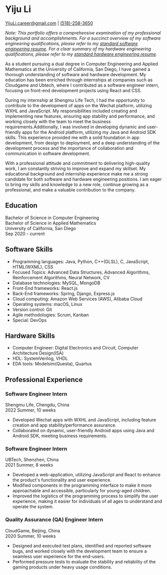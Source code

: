 # Yiju Li

[YijuLi.career@gmail.com](mailto:YijuLi.career@gmail.com) |  [(518)-258-3650](tel:5182583650)

*Note: This portfolio offers a comprehensive examination of my professional background and accomplishments. For a succinct overview of my software engineering qualifications, please refer to my [standard software engineering resume](resume_software). For a clear summary of my hardware engineering qualifications, please refer to my [standard hardware engineering resume](resume_hardware).*

As a student pursuing a dual degree in Computer Engineering and Applied Mathematics at the University of California, San Diego, I have gained a thorough understanding of software and hardware development. My education has been enriched through internships at companies such as Cloudgame and Ubtech, where I contributed as a software engineer intern, focusing on front-end development projects using React and CSS.

During my internship at Shengmu Life Tech, I had the opportunity to contribute to the development of apps on the Wechat platform, utilizing WXHL and JavaScript. My responsibilities included creating and implementing new features, ensuring app stability and performance, and working closely with the team to meet the business requirements.Additionally, I was involved in developing dynamic and user-friendly apps for the Android platform, utilizing my Java and Android SDK skills. This experience provided me with a solid foundation in app development, from design to deployment, and a deep understanding of the development process and the importance of collaboration and communication in software development.

With a professional attitude and commitment to delivering high-quality work, I am constantly striving to improve and expand my skillset. My educational background and internship experience make me a strong candidate for both software and hardware engineering positions. I am eager to bring my skills and knowledge to a new role, continue growing as a professional, and make a valuable contribution to the company.

## Education
Bachelor of Science in Computer Engineering  
Bachelor of Science in Applied Mathematics  
University of California, San Diego  
Sep 2020 - current


## Software Skills
- Programming languages: Java, Python, C++(GLSL), C, JavaScript, HTML(WXML), CSS
- Focused Topics: Advanced Data Structures, Advanced Algorithms, Reinforcement Algorithms, Neural Network, CV
- Database technologies: MySQL, MongoDB
- Front-End frameworks: React.js
- Back-End frameworks: Spring, Django, Express.js
- Cloud computing: Amazon Web Services (AWS), Alibaba Cloud
- Operating systems: macOS, Linux
- Version control: Git
- Agile methodologies: Scrum, Kanban
- Special: DevOps

## Hardware Skills
- Computer Engineer: Digital Electronics and Circuit, Computer Architecture Design(ISA)
- HDL: SystemVerilog, VHDL
- EDA tools: Modelsim(Questa), Quartus

## Professional Experience

### Software Engineer Intern
Shengmu Life, Chengdu, China  
2022 Summer, 10 weeks
- Developed Wechat apps with WXHL and JavaScript, including feature creation and app stability/performance assurance.
- Collaborated on dynamic, user-friendly Android apps using Java and Android SDK, meeting business requirements.

### Software Engineer Intern
UBTech, Shenzhen, China  
2021 Summer, 8 weeks
- Developed a web-application, utilizing JavaScript and React to enhance the product's functionality and user experience.
- Modified components in the programming interface to make it more approachable and accessible, particularly for young-aged children.
- Improved the logistics of the programming process to simplify the user experience, making it easier for individuals of all ages to understand and operate the system.

### Quality Assurance (QA) Engineer Intern
CloudGame, Beijing, China  
2020 Summer, 10 weeks
- Designed and executed test plans, identified and reported software bugs, and worked closely with the development team to ensure a seamless user experience for the end-users.
- Performed pressure tests to evaluate the stability and reliability of the gaming products under heavy usage conditions.






